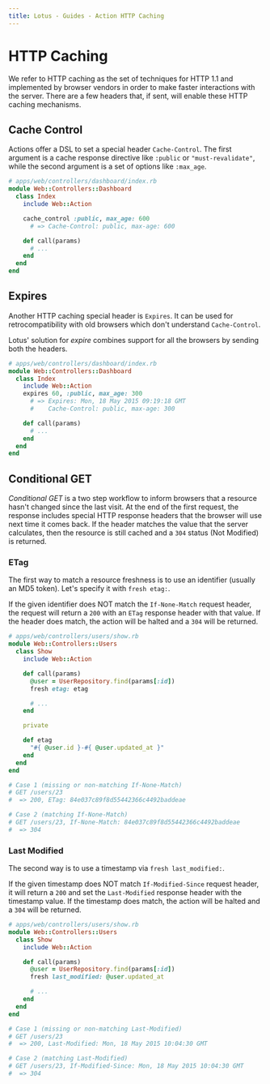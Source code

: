 ```yaml
---
title: Lotus - Guides - Action HTTP Caching
---
```


# HTTP Caching

We refer to HTTP caching as the set of techniques for HTTP 1.1 and implemented by browser vendors in order to make faster interactions with the server.
There are a few headers that, if sent, will enable these HTTP caching mechanisms.

## Cache Control

Actions offer a DSL to set a special header `Cache-Control`.
The first argument is a cache response directive like `:public` or `"must-revalidate"`, while the second argument is a set of options like `:max_age`.

```ruby
# apps/web/controllers/dashboard/index.rb
module Web::Controllers::Dashboard
  class Index
    include Web::Action

    cache_control :public, max_age: 600
      # => Cache-Control: public, max-age: 600

    def call(params)
      # ...
    end
  end
end
```

## Expires

Another HTTP caching special header is `Expires`.
It can be used for retrocompatibility with old browsers which don't understand `Cache-Control`.

Lotus' solution for _expire_ combines support for all the browsers by sending both the headers.

```ruby
# apps/web/controllers/dashboard/index.rb
module Web::Controllers::Dashboard
  class Index
    include Web::Action
    expires 60, :public, max_age: 300
      # => Expires: Mon, 18 May 2015 09:19:18 GMT
      #    Cache-Control: public, max-age: 300

    def call(params)
      # ...
    end
  end
end
```

## Conditional GET

_Conditional GET_ is a two step workflow to inform browsers that a resource hasn't changed since the last visit.
At the end of the first request, the response includes special HTTP response headers that the browser will use next time it comes back.
If the header matches the value that the server calculates, then the resource is still cached and a `304` status (Not Modified) is returned.

### ETag

The first way to match a resource freshness is to use an identifier (usually an MD5 token).
Let's specify it with `fresh etag:`.

If the given identifier does NOT match the `If-None-Match` request header, the request will return a `200` with an `ETag` response header with that value.
If the header does match, the action will be halted and a `304` will be returned.

```ruby
# apps/web/controllers/users/show.rb
module Web::Controllers::Users
  class Show
    include Web::Action

    def call(params)
      @user = UserRepository.find(params[:id])
      fresh etag: etag

      # ...
    end

    private

    def etag
      "#{ @user.id }-#{ @user.updated_at }"
    end
  end
end

# Case 1 (missing or non-matching If-None-Match)
# GET /users/23
#  => 200, ETag: 84e037c89f8d55442366c4492baddeae

# Case 2 (matching If-None-Match)
# GET /users/23, If-None-Match: 84e037c89f8d55442366c4492baddeae
#  => 304
```

### Last Modified

The second way is to use a timestamp via `fresh last_modified:`.

If the given timestamp does NOT match `If-Modified-Since` request header, it will return a `200` and set the `Last-Modified` response header with the timestamp value.
If the timestamp does match, the action will be halted and a `304` will be returned.

```ruby
# apps/web/controllers/users/show.rb
module Web::Controllers::Users
  class Show
    include Web::Action

    def call(params)
      @user = UserRepository.find(params[:id])
      fresh last_modified: @user.updated_at

      # ...
    end
  end
end

# Case 1 (missing or non-matching Last-Modified)
# GET /users/23
#  => 200, Last-Modified: Mon, 18 May 2015 10:04:30 GMT

# Case 2 (matching Last-Modified)
# GET /users/23, If-Modified-Since: Mon, 18 May 2015 10:04:30 GMT
#  => 304
```
